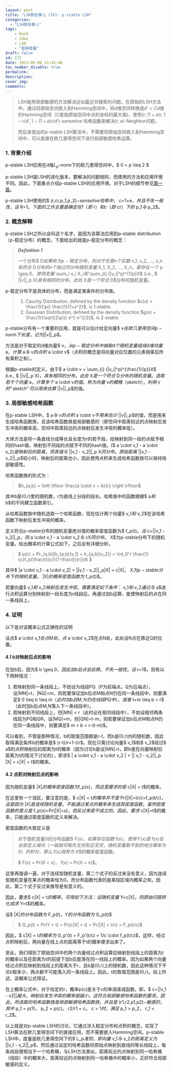 ```yaml
---
layout: post
title: "LSH那些事儿 (IV): p-stable LSH"
categories:
  - "LSH那些事儿"
tags:
    - Hash
    - Idex
    - LSH
    - "距离度量"
draft: false
id: 172
date: 2013-05-06 11:41:46
toc_number_disable: true
permalink:
description:
cover_img:
comments:
---
```


> LSH是用局部敏感的方法解决近似最近邻搜索的问题。在原始的LSH方法中，通过将原始空间嵌入到Hamming空间中，将$d$维空间转换成${d}' = Cd$维的Hamming空间（C是指原始空间中点的坐标的最大值)，使用$(r,(1+e)r,1-r/{d}',1-(1+e)r/{d}')$-sensetive 哈希函数来解决$(r,e)$-Neighbor问题。
>
>   而后来提出的p-stable LSH算法中，不需要将原始空间嵌入到Hamming空间中，可以直接在欧几里得空间下进行局部敏感哈希运算。

### 1. 背景介绍

p-stable LSH应用在d维$L_p$-norm下的欧几里得空间中，$ 0 < p \leq 2 $

p-stable LSH是LSH的进化版本，要解决的问题相同，而使用的方法和应用环境不同。因此，下面重点介绍p-stable LSH的应用环境，对于LSH的细节参见[第一篇](http://wp.me/p61l9A-1B)。

p-stable LSH使用的$ (r,cr,p_1,p_2)$-sensetive哈希中，$ c=1+e$，并且不失一般性，设$ R=1$。下面的工作主要是确定在1（即$ r$）和 c（即$ cr$）下的$ p_1$与$ p_2$。

### 2. 概念解释

p-stable LSH之所以会叫这个名字，是因为该算法应用到p-stable distribution（p-稳定分布）的概念。下面给出的就是p-稳定分布的概念：

> **_Definition 1_**
>
>   一个分布$ D$如果称为p-稳定分布，则对于任意n个实数$ v_1, v_2, ..., v_n$和符合$ D$分布的n个独立同分布随机变量$ X_1, X_2, ..., X_n$，都存在一个$ p \geq 0$，使得变量$ \sum_i v_i X_i$和$ \sum_{i} (|v_i|^p)^{1/p}X$ (i.e., $ ||v||_p X$) 具有相同的分布，此处$ X$是一个符合$ D$分布的随机变量。

p-稳定分布不是具体的分布，而是满足某条件的分布族。

> 1.  Cauchy Distribution, defined by the density function $c(x) = \frac{1}{\pi} \frac{1}{1+x^2}$, is 1-stable.
> 2.  Gaussian Distribution, defined by the density function $g(x) = \frac{1}{\sqrt{2\pi}} e^{-x^2/2}$, is 2-stable.

p-stable分布有一个重要的应用，就是可以估计给定向量$ v$在欧几里得空间p-norm下长度，记为$||v||_p$。

方法是对于取定的d维向量$ v$，从p-稳定分布中抽取d个随机变量组成d维向量$ a$，计算$ a$与$ v$的点积$ a \cdot v$（点积的概念是将向量对应位置的元素相乘后所有乘积之和）。

根据p-stable的定义，由于$ a \cdot v = \sum_{i} (|v_i|^p)^{\frac{1}{p}}X$ (i.e., $ ||v||_p X$)，具有相同的分布，此处$ X$是一个符合$ D$分布的随机变量。选取若干个向量$ a$，计算多个$ a \cdot v$的值，称为向量$ v$的概略（sketch），利用$ v$的“sketch”可以用来估算$ ||v||_p$的值。

### 3. 局部敏感哈希函数

在p-stable LSH中，$ a$与$ v$的点积$ a \cdot v$不用来估计$ ||v||_p$的值，而是用来生成哈希函数族，且该哈希函数族是局部敏感的（即空间中距离较近的点映射后发生冲突的概率高，空间中距离较远的点映射后发生冲突的概率低）。

大体方法是将一条直线分成等长且长度为r的若干段，给映射到同一段的点赋予相同的hash值，映射到不同段的点赋予不同的hash值。($ a \cdot v_1 - a \cdot v_2$)是映射后的距离，而其值与$ ||v_1 - v_2||_p X$同分布，原始距离$ ||v_1 - v_2||_p$较小时，映射后的距离也小，因此使用点积来生成哈希函数族可以保持局部敏感性。

哈希函数族的形式为：

> $h_{a,b} = \left \lfloor \frac{a \cdot v + b}{r} \right \rfloor$

其中b是(0,r)里的随机数，r为直线上分段的段长。哈希族中的函数根据$ a$和$ b$的不同建立函数索引。

从哈希函数族中随机选取一个哈希函数，现在估计两个向量$ v_1$和$ v_2$在该哈希函数下映射后发生冲突的概率。

定义符合p-stable分布的随机变量绝对值的概率密度函数为$ f_p(t)$。设$ c=||v_1 - v_2||_p$，则$ a \cdot v_1 - a \cdot v_2$与$ cX$同分布，$ X$为p-stable分布下的随机变量。给出概率的计算公式如下，之后会有详细分析。

> $ p(c) = Pr_{a,b}[h_{a,b}(v_1) = h_{a,b}(v_2)] = \int_0^r \frac{1}{c}f_p(\frac{t}{c})(1-\frac{t}{r})dt $

其中$ |a \cdot v_1 - a \cdot v_2| = ||v_1 - v_2||_p|X| = c|X|$，$ X$为p-stable分布下的随机变量，$ |X|$的概率密度函数为$ f_p(t)$。

若要向量$ v_1$和$ v_2$映射后发生冲突，需要满足如下条件：$ v_1$和$ v_2$通过与$ a$进行点积运算分别映射到一段长度为r线段后，再通过加b运算，能使映射后的点在同一条线段上。

### 4. 证明

以下是对该概率公式正确性的证明

设点$ a \cdot v_1$在点M处，点$ a \cdot v_2$在点N处，此处设N点在靠近Q的位置。

#### 4.1 b对映射后点的影响

在加b后，因为$ b \geq 0$，因此加b后点会后移。不失一般性，设$ r=1$，则有以下两种情况：

1.  若映射到同一条线段上，不妨设为线段PQ（P为前端点，Q为后端点），设|MN|=t，|NQ|=m，则若要保证加b后点M和点N仍在同一条线段中，则要满足$ 0 \leq b \leq m$（此时加b后M,N仍在线段PQ中），或者$ t+m \leq b < r$（此时加b后点M,N落入下一条线段中）。
2.  若映射到不同线段上，但|MN| &lt; r（此时必在相邻线段中），不妨设相邻两条线段为PQ和QR，设|MQ|=m，则|QN|=t-m，则若要保证加b后点M和点N仍在同一条线段中，则要满足$ m < b < r-(t-m)$。

<p>可以看到，不管是那种情况，b的取值范围都是r-t，而b是(0,r)内的随机数，因此取得满足条件b的概率是$ (r-t)/r=1-t/r$。现在只需讨论向量$ v_1$和$ v_2$经过$ a$的点积映射后的距离为t的概率（因为讨论b是设|MN|=t，即b是在向量映射后距离为t的情况下讨论的），即求$ | a \cdot v_1 - a \cdot v_2 | = || v_1 - v_2||_p |X| = c|X| = t$的概率。

#### 4.2 点积对映射后点的影响

因为随机变量$ |X|$的概率密度函数为$f_p(x)$，而这里要求的是$ c|X| = t$的概率。

在这里有一个误区，要注意的是，$ c|X| = t$的概率并不是$ Pr(|X|=t/c)=f_p(t/c)$，这是因为$ |X|$是连续随机变量，不能通过某点的概率来生成其密度函数，虽然密度函数的意义是$ f_p(x)=Pr(|X|=x)$，但反过来是不成立的。因此，要求$ c|X|=t$的概率，只能通过密度函数的定义来解决。

密度函数的大致定义是

> 对于随机变量X的分布函数$ F(x)$，如果存在函数$ f(x)$，使得$ F(x)$是$ f(x)$在全部定义域内（一般就可取负无穷到正无穷，随机变量取不到的地方概率为0）的积分，那么$ f(x)$就称为$ X$的概率密度函数。
>
>   $ F(x) = Pr(X < x)$，$ f(x) = Pr(X = x)$。

这里再强调一遍，对于连续型随机变量，第二个式子的反过来没有意义，因为连续型随机变量在某点的概率恒为0。而分布函数代表的是某段区域内概率之和，因此，第二个式子反过来推导是有意义的。

因此，要求$ c|X| = t$的概率，可用如下方法：设随机变量$ Y=c|X|$，则原始问题转化成求$ Y=t$的概率。

设$ |X|$的分布函数为$ F_p(t)$，Y的分布函数为$ G_p(t)$

> $ G_p(t) = Pr(Y < t) = Pr(c|X| < t) = Pr(|X| < t/c) = F_p(t/c)$

因此，$ c|X| = t$的概率为$ G_p'(t) = F_p'(t/c) = 1/c \cdot f_p(t/c)$，这样，经过点积映射后，两向量在线上点的距离等于t的概率便求出来了。

至此，我们得到了原始空间中的两个向量经过点积运算后映射到线段上的距离为t的概率以及在距离为t的前提下加b后能落在同一线段上的概率。因为如果两个向量经过点积后映射到线段上的距离大于r，且b是(0,r)上的随机数，因此这种情况下不论b取多少，两点都不可能落入同一条线段上。因此，t的取值范围是(0,r)。综上所述，该概率公式得证。

在上概率公式中，对于给定的r，概率p(c)是关于c的单调递减函数。即，$ c=||v_1 - v2||$越大，映射后发生冲突的概率就越小，这符合局部敏感哈希函数的要求。因此，所选取的哈希函数族是局部敏感哈希函数族，并且是$ (r1,r2,p1,p2)$-敏感的，其中$ p_1 = p(1)$，$ p_2 = p(c)$，$ r2/r1 = c$。$ c > 1$时，满足$ p_1 > p_2$，$ r_1 < r_2$。

以上就是对p-stable LSH的讨论，它通过涉入稳定分布和点积的概念，实现了LSH算法在欧几里得空间下的直接应用，而不需要嵌入Hamming空间。p-stable LSH中，度量是欧几里得空间下的$ L_p$准则，即向量$ v_1$与$ v_2$的距离定义为$ ||v_1 - v_2||_p$，然后通过设定的哈希函数将原始点映射到直线的等长线段上，每条线段便相当于一个哈希桶，与LSH方法类似，距离较近的点映射到同一哈希桶（线段）中的概率大，距离较远的点映射到同一哈希桶中的概率小，正好符合局部敏感的定义。

